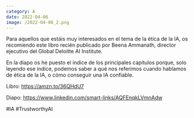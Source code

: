 ```yaml
--- 
category: A 
date: 2022-04-06 
image: /2022-04-06_2.png 
--- 
```


Para aquellos que estáis muy interesados en el tema de la ética de la IA, os recomiendo este libro recién publicado por Beena Ammanath, director ejecutivo del Global Deloitte AI Institute.

En la diapo os he puesto el índice de los principales capítulos porque, solo leyendo ese índice, podemos saber a qué nos referimos cuando hablamos de ética de la IA, o cómo conseguir una IA confiable.  

Libro: https://amzn.to/36QHdU7

Diapo: https://www.linkedin.com/smart-links/AQFEnqkLVmnAdw

#IA #TrustworthyAI